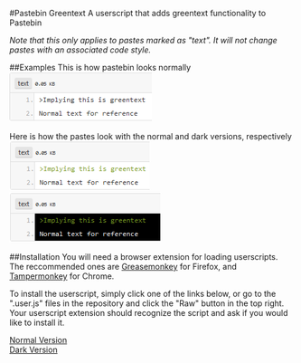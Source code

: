 #Pastebin Greentext
A userscript that adds greentext functionality to Pastebin

*Note that this only applies to pastes marked as "text". It will not change pastes with an associated code style.*

##Examples
This is how pastebin looks normally<br>
![Without pastebin-greentext](/Examples/ExampleNone.png?raw=true)

Here is how the pastes look with the normal and dark versions, respectively<br>
![Normal Version](/Examples/ExampleNormal.png?raw=true)
![Dark Version](/Examples/ExampleDark.png?raw=true)


##Installation
You will need a browser extension for loading userscripts. The reccommended ones are [Greasemonkey](https://addons.mozilla.org/en-US/firefox/addon/greasemonkey/) for Firefox, and [Tampermonkey](https://chrome.google.com/webstore/detail/tampermonkey/dhdgffkkebhmkfjojejmpbldmpobfkfo?hl=en) for Chrome.

To install the userscript, simply click one of the links below, or go to the ".user.js" files in the repository and click the "Raw" button in the top right. Your userscript extension should recognize the script and ask if you would like to install it.

[Normal Version](/pastebin-greentext.user.js?raw=true)<br>
[Dark Version](/pastebin-greentext-dark.user.js?raw=true)
